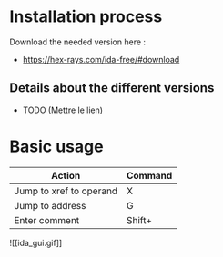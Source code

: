 # Installation process 
Download the needed version here :
- https://hex-rays.com/ida-free/#download

## Details about the different versions
- TODO (Mettre le lien)

# Basic usage
| Action | Command |
| -- | -- |
| Jump to xref to operand | X |
| Jump to address | G |
| Enter comment | Shift+ | 

![[ida_gui.gif]]